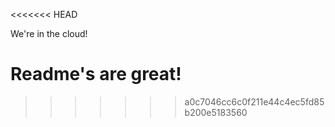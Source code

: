 
<<<<<<< HEAD

We're in the cloud!


Readme's are great!
=======
>>>>>>> a0c7046cc6c0f211e44c4ec5fd85b200e5183560
